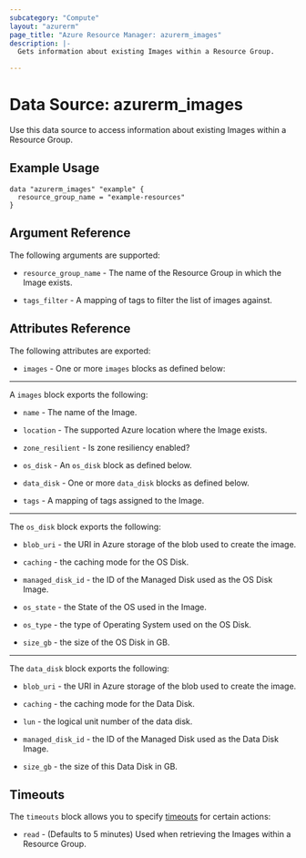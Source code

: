 ```yaml
---
subcategory: "Compute"
layout: "azurerm"
page_title: "Azure Resource Manager: azurerm_images"
description: |-
  Gets information about existing Images within a Resource Group.

---
```


# Data Source: azurerm_images

Use this data source to access information about existing Images within a Resource Group.

## Example Usage

```hcl
data "azurerm_images" "example" {
  resource_group_name = "example-resources"
}
```

## Argument Reference

The following arguments are supported:

* `resource_group_name` - The name of the Resource Group in which the Image exists.

* `tags_filter` - A mapping of tags to filter the list of images against.

## Attributes Reference

The following attributes are exported:

* `images` - One or more `images` blocks as defined below:

---

A `images` block exports the following:

* `name` - The name of the Image.

* `location` - The supported Azure location where the Image exists.

* `zone_resilient` - Is zone resiliency enabled?

* `os_disk` - An `os_disk` block as defined below.

* `data_disk` - One or more `data_disk` blocks as defined below.

* `tags` - A mapping of tags assigned to the Image.

---

The `os_disk` block exports the following:

* `blob_uri` - the URI in Azure storage of the blob used to create the image.

* `caching` - the caching mode for the OS Disk.

* `managed_disk_id` - the ID of the Managed Disk used as the OS Disk Image.

* `os_state` - the State of the OS used in the Image.

* `os_type` - the type of Operating System used on the OS Disk.

* `size_gb` - the size of the OS Disk in GB.

---

The `data_disk` block exports the following:

* `blob_uri` - the URI in Azure storage of the blob used to create the image.

* `caching` - the caching mode for the Data Disk.

* `lun` - the logical unit number of the data disk.

* `managed_disk_id` - the ID of the Managed Disk used as the Data Disk Image.

* `size_gb` - the size of this Data Disk in GB.

## Timeouts

The `timeouts` block allows you to specify [timeouts](https://www.terraform.io/language/resources/syntax#operation-timeouts) for certain actions:

* `read` - (Defaults to 5 minutes) Used when retrieving the Images within a Resource Group.

